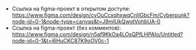 - Ссылка на figma-проект в открытом доступе: https://www.figma.com/design/cyOuCcxqhxwqCrillGbcFm/Cyberpunk?node-id=0-1&node-type=canvas&t=J9mIUkQwgtVohbUA-0 
- Ссылка на figma-проект (без комментов): https://www.figma.com/design/n5af9KkOa4LOsQPfLHPAIo/Untitled?node-id=0-1&t=j6HuCKC87K9oOV0c-1
